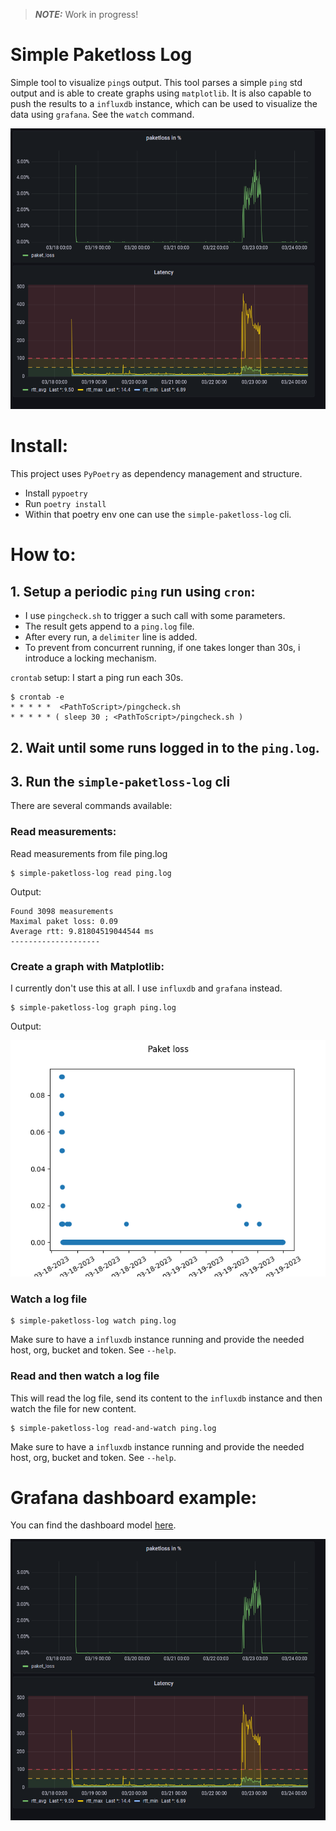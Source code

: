 > **_NOTE:_**  Work in progress!
# Simple Paketloss Log
Simple tool to visualize `ping`s output.
This tool parses a simple `ping` std output and is able to create graphs using `matplotlib`.
It is also capable to push the results to a `influxdb` instance, which can be used to visualize the data using `grafana`. See the `watch` command.

![image](docs/images/grafana.png)

# Install:
This project uses `PyPoetry` as dependency management and structure.
- Install `pypoetry`
- Run `poetry install`
- Within that poetry env one can use the `simple-paketloss-log` cli.

# How to:
## 1. Setup a periodic `ping` run using `cron`:
- I use `pingcheck.sh` to trigger a such call with some parameters.
- The result gets append to a `ping.log` file.
- After every run, a `delimiter` line is added.
- To prevent from concurrent running, if one takes longer than 30s, i introduce a locking mechanism.

`crontab` setup: I start a ping run each 30s.
```
$ crontab -e
* * * * *  <PathToScript>/pingcheck.sh
* * * * * ( sleep 30 ; <PathToScript>/pingcheck.sh )
```
## 2. Wait until some runs logged in to the `ping.log`.
## 3. Run the `simple-paketloss-log` cli
There are several commands available:
### **Read** measurements:
Read measurements from file ping.log
```
$ simple-paketloss-log read ping.log
```
Output:
```
Found 3098 measurements
Maximal paket loss: 0.09
Average rtt: 9.81804519044544 ms
--------------------
``` 
### Create a **graph** with Matplotlib:
I currently don't use this at all. I use `influxdb` and `grafana` instead.
```
$ simple-paketloss-log graph ping.log 
```
Output:

![image](docs/images/paket_loss.png)

### Watch a log file
```
$ simple-paketloss-log watch ping.log 
```
Make sure to have a `influxdb` instance running and provide the needed host, org, bucket and token. See `--help`.

### **Read and then watch** a log file
This will read the log file, send its content to the `influxdb` instance and then watch the file for new content.
```
$ simple-paketloss-log read-and-watch ping.log
```
Make sure to have a `influxdb` instance running and provide the needed host, org, bucket and token. See `--help`.

# Grafana dashboard example:
You can find the dashboard model [here](grafana_dashboard.json).

![image](docs/images/grafana.png)



